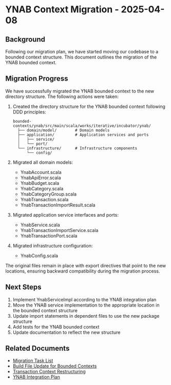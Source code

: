 # YNAB Context Migration - 2025-04-08

## Background

Following our migration plan, we have started moving our codebase to a bounded context structure. This document outlines the migration of the YNAB bounded context.

## Migration Progress

We have successfully migrated the YNAB bounded context to the new directory structure. The following actions were taken:

1. Created the directory structure for the YNAB bounded context following DDD principles:
   ```
   bounded-contexts/ynab/src/main/scala/works/iterative/incubator/ynab/
     ├── domain/model/        # Domain models
     ├── application/         # Application services and ports
     │   ├── service/
     │   └── port/
     └── infrastructure/      # Infrastructure components
         └── config/
   ```

2. Migrated all domain models:
   - YnabAccount.scala
   - YnabApiError.scala
   - YnabBudget.scala
   - YnabCategory.scala
   - YnabCategoryGroup.scala
   - YnabTransaction.scala
   - YnabTransactionImportResult.scala

3. Migrated application service interfaces and ports:
   - YnabService.scala
   - YnabTransactionImportService.scala
   - YnabTransactionPort.scala

4. Migrated infrastructure configuration:
   - YnabConfig.scala

The original files remain in place with export directives that point to the new locations, ensuring backward compatibility during the migration process.

## Next Steps

1. Implement YnabServiceImpl according to the YNAB integration plan
2. Move the YNAB service implementation to the appropriate location in the bounded context structure
3. Update import statements in dependent files to use the new package structure
4. Add tests for the YNAB bounded context
5. Update documentation to reflect the new structure

## Related Documents

- [Migration Task List](202520250407-migration-task-list.md)
- [Build File Update for Bounded Contexts](202520250407-build-file-update.md)
- [Transaction Context Restructuring](202520250405-transaction-context-restructuring.md)
- [YNAB Integration Plan](ynab-integration-plan.md)